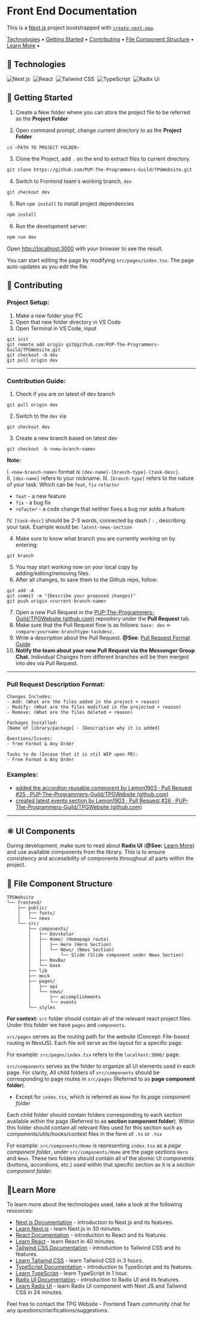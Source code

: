 # Front End Documentation

This is a [Next.js](https://nextjs.org/) project bootstrapped with [`create-next-app`](https://github.com/vercel/next.js/tree/canary/packages/create-next-app).

[Technologies](#🔧technologies) • [Getting Started](#🚀getting-started) • [Contributing](#🤝contributing) • [File Component Structure](#📁file-component-structure) • [Learn More](#📖learn-more) • <!-- [Deploy on Vercel](#deploy-on-vercel) -->

## 🔧 Technologies

![Next.js](https://img.shields.io/badge/-Next.js-555555?style=for-the-badge&logo=Next.js)&nbsp;
![React](https://img.shields.io/badge/-React-555555?style=for-the-badge&logo=react)&nbsp;
![Tailwind CSS](https://img.shields.io/badge/-TailwindCSS-555555?style=for-the-badge&logo=TailwindCSS)&nbsp;
![TypeScript](https://img.shields.io/badge/-TypeScript-555555?style=for-the-badge&logo=typescript)&nbsp;
![Radix Ui](https://img.shields.io/badge/-RadixUI-555555?style=for-the-badge&logo=radixui)&nbsp;

## 🚀 Getting Started

1. Create a New folder where you can store the project file to be referred as the **Project Folder**

2. Open command prompt, change current directory to as the **Project Folder**

```bash
cd <PATH TO PROJECT FOLDER>
```

3. Clone the Project, add `.` on the end to extract files to current directory.

```bash
git clone https://github.com/PUP-The-Programmers-Guild/TPGWebsite.git .
```

4. Switch to Frontend team's working branch, `dev`

```bash
git checkout dev
```

5. Run `npm install` to install project dependencies

```bash
npm install
```

6. Run the development server:

```bash
npm run dev
```

Open [http://localhost:3000](http://localhost:3000) with your browser to see the result.

You can start editing the page by modifying `src/pages/index.tsx`. The page auto-updates as you edit the file.

## 🤝 Contributing

### Project Setup:

1. Make a new folder your PC
2. Open that new folder directory in VS Code
3. Open Terminal in VS Code, input

```git
git init
git remote add origin git@github.com:PUP-The-Programmers-Guild/TPGWebsite.git
git checkout -b dev
git pull origin dev
```

<hr/>

### Contribution Guide:

1. Check if you are on latest of dev branch

```git
git pull origin dev
```

2. Switch to the `dev` via

```git
git checkout dev
```

3. Create a new branch based on latest dev

```git
git checkout -b <new-branch-name>
```

**Note:**

I. `<new-branch-name>` format is `[dev-name]-[branch-type]-[task-desc]`.  
II. `[dev-name]` refers to your nickname.
III. `[branch-type]` refers to the nature of your task. Which can be `feat`, `fix` `refactor`

- `feat` - a new feature
- `fix` - a bug fix
- `refactor` - a code change that neither fixes a bug nor adds a feature

IV. `[task-desc]` should be 2-3 words, connected by dash / `-` , describing your task. Example would be: `latest-news-section`

4. Make sure to know what branch you are currently working on by entering:

```git
git branch
```

5. You may start working now on your local copy by adding/editing/removing files.
6. After all changes, to save them to the Github repo, follow:

```git
git add -A
git commit -m "{Describe your proposed changes}"
git push origin <current-branch-name>
```

7. Open a new Pull Request in the [PUP-The-Programmers-Guild/TPGWebsite (github.com)](https://github.com/PUP-The-Programmers-Guild/TPGWebsite) repository under the **Pull Request** tab.
8. Make sure that the Pull Request flow is as follows: `base: dev` <- `compare:yourname-branchtype-taskdesc`.
9. Write a description about the Pull Request. **@See**: [Pull Request Format Guide](#pull-request-description-format)
10. **Notify the team about your new Pull Request via the Messenger Group Chat.** Individual Changes from different branches will be then merged into dev via Pull Request.

<hr/>

### Pull Request Description Format:

```
Changes Includes:
- Add: (What are the files added in the project + reason)
- Modify: (What are the files modified in the projected + reason)
- Remove: (What are the files deleted + reason)

Packages Installed:
[Name of library/package] - [Description why it is added]

Questions/Issues:
- Free Format & Any Order

Tasks to do (Incase that it is stil WIP upon PR):
- Free Format & Any Order
```

### Examples:

- [added the accordion reusable component by Lemon1903 · Pull Request #25 · PUP-The-Programmers-Guild/TPGWebsite (github.com)](https://github.com/PUP-The-Programmers-Guild/TPGWebsite/pull/25)
- [created latest events section by Lemon1903 · Pull Request #26 · PUP-The-Programmers-Guild/TPGWebsite (github.com)](https://github.com/PUP-The-Programmers-Guild/TPGWebsite/pull/26)

<hr>

## ⚛️ UI Components

During development, make sure to read about **Radix UI** (**@See:** [Learn More](##📖learn-more)) and use available components from the library. This is to ensure consistency and accessibility of components throughout all parts within the project.

## 📁 File Component Structure

```
TPGWebsite
└── frontend/
    ├── public/
    │   ├── fonts/
    │   └── news
    └── src/
        ├── components/
        │   ├── Devskolar
        │   ├── Home/ (Homepage route)
        │   │   ├── Hero (Hero Section)
        │   │   └── News/ (News Section)
        │   │       └── Slide (Slide component under News Section)
        │   ├── NavBar
        │   └── base
        ├── lib
        ├── mock
        ├── pages/
        │   ├── api
        │   └── news/
        │       ├── accomplishments
        │       └── events
        └── styles
```

**For context:** `src` folder should contain all of the relevant react project files. Under this folder we have `pages` and `components`.

`src/pages` serves as the routing path for the website (Concept: File-based routing in NextJS). Each file will serve as the layout for a specific page.

For example: `src/pages/index.tsx` refers to the `localhost:3000/` page.

`src/components` serves as the folder to organize all UI elements used in each page. For clarity, All child folders of `src/components` should be corresponding to page routes in `src/pages` (Referred to as **page component folder**).

- Except for `index.tsx`, which is referred as `Home` for its _page component folder_

Each child folder should contain folders corresponding to each section available within the page (Referred to as **section component folder**). Within this folder should contain all relevant files used for this section such as components/utils/hooks/context files in the form of `.ts` or `.tsx`

For example: `src/components/Home` is representing `index.tsx` as a _page component folder_, under `src/components/Home` are the page sections `Hero` and `News`. These two folders should contain all of the atomic UI components (buttons, accordions, etc.) used within that specific section as it is a _section component folder_.

## 📖Learn More

To learn more about the technologies used, take a look at the following resources:

- [Next.js Documentation](https://nextjs.org/docs) - introduction to Next.js and its features.
- [Learn Next.js](https://youtu.be/NgayZAuTgwM?si=ncsmhx8goeIVn4Gu) - learn Next.js in 30 minutes.
- [React Documentation](https://react.dev/) - introduction to React and its features.
- [Learn React](https://www.youtube.com/watch?v=Rh3tobg7hEo) - learn React in 40 minutes.
- [Tailwind CSS Documentation](https://v2.tailwindcss.com/docs) - introduction to Tailwind CSS and its features.
- [Learn Tailwind CSS](https://www.youtube.com/watch?v=tS7upsfuxmo) - learn Tailwind CSS in 3 hours.
- [TypeScript Documentation](https://www.typescriptlang.org/docs/) - introduction to TypeScript and its features.
- [Learn TypeScript](https://youtu.be/d56mG7DezGs?si=H6Ujk2qAM2jwknf0) - learn TypeScript in 1 hour.
- [Radix UI Documentation](https://www.radix-ui.com/primitives/docs/overview/introduction) - introduction to Radix UI and its features.
- [Learn Radix UI](https://www.youtube.com/watch?v=qSUxpqIfBPQ) - learn Radix UI component with Next JS and Tailwind CSS in 24 minutes.

Feel free to contact the TPG Website - Frontend Team community chat for any questions/clarifications/suggestions.

<!-- ## Deploy on Vercel

The easiest way to deploy your Next.js app is to use the [Vercel Platform](https://vercel.com/new?utm_medium=default-template&filter=next.js&utm_source=create-next-app&utm_campaign=create-next-app-readme) from the creators of Next.js.

Check out our [Next.js deployment documentation](https://nextjs.org/docs/deployment) for more details. -->
